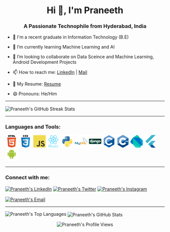 <h1 align="center">Hi 👋, I'm Praneeth</h1>
<h3 align="center">A Passionate Technophile from Hyderabad, India</h3>

- 🔭 I'm a recent graduate in Information Technology (B.E)
- 🌱 I’m currently learning Machine Learning and AI
- 👯 I’m looking to collaborate on Data Sceince and Machine Learning, Android Development Projects

- 📫 How to reach me: [LinkedIn](https://www.linkedin.com/in/praneeth-reddy-841641205/) | [Mail](mailto:praneethsattavaram@gmail.com)
- 📝 My Resume: [Resume](https://drive.google.com/file/d/1s5vxof6yQ1ggvhsQStQP2fbYIOqg4HJ9/view?usp=sharing)
- 😄 Pronouns: He/Him

---

<p><img align="center" src="https://github-readme-streak-stats.herokuapp.com/?user=praneethsattavaram&" alt="Praneeth's GitHub Streak Stats" /></p>

---

<h3 align="left">Languages and Tools:</h3>
<p align="left"> 
  <img src="https://raw.githubusercontent.com/devicons/devicon/master/icons/html5/html5-original-wordmark.svg" alt="HTML5" width="40" height="40"/> 
  <img src="https://raw.githubusercontent.com/devicons/devicon/master/icons/css3/css3-original-wordmark.svg" alt="CSS3" width="40" height="40"/> 
  <img src="https://raw.githubusercontent.com/devicons/devicon/master/icons/javascript/javascript-original.svg" alt="JavaScript" width="40" height="40"/> 
  <img src="https://raw.githubusercontent.com/devicons/devicon/master/icons/react/react-original-wordmark.svg" alt="React" width="40" height="40"/> 
<!--   <img src="https://raw.githubusercontent.com/devicons/devicon/master/icons/nodejs/nodejs-original-wordmark.svg" alt="Node.js" width="40" height="40"/>  -->
  <img src="https://raw.githubusercontent.com/devicons/devicon/master/icons/python/python-original.svg" alt="Python" width="40" height="40"/> 
<!--   <img src="https://raw.githubusercontent.com/devicons/devicon/master/icons/java/java-original.svg" alt="Java" width="40" height="40"/>  -->
  <img src="https://raw.githubusercontent.com/devicons/devicon/master/icons/mysql/mysql-original-wordmark.svg" alt="MySQL" width="40" height="40"/> 
  <img src="https://raw.githubusercontent.com/devicons/devicon/master/icons/django/django-original.svg" alt="Django" width="40" height="40"/>
  <img src="https://raw.githubusercontent.com/devicons/devicon/master/icons/c/c-original.svg" alt="C" width="40" height="40"/>
  <img src="https://raw.githubusercontent.com/devicons/devicon/master/icons/cplusplus/cplusplus-original.svg" alt="C++" width="40" height="40"/>
  <img src="https://raw.githubusercontent.com/devicons/devicon/master/icons/dart/dart-original.svg" alt="Dart" width="40" height="40"/>
  <img src="https://raw.githubusercontent.com/devicons/devicon/master/icons/flutter/flutter-original.svg" alt="Flutter" width="40" height="40"/>
  <img src="https://raw.githubusercontent.com/devicons/devicon/master/icons/android/android-original-wordmark.svg" alt="Android Development" width="40" height="40"/>
<!--   <img src="https://www.vectorlogo.zone/logos/mongodb/mongodb-icon.svg" alt="MongoDB" width="40" height="40"/> 
  <img src="https://raw.githubusercontent.com/devicons/devicon/master/icons/docker/docker-original-wordmark.svg" alt="Docker" width="40" height="40"/>  -->
</p>

---

<h3 align="left">Connect with me:</h3>
<p align="left">
  <a href="https://www.linkedin.com/in/praneeth-reddy-841641205/" target="_blank"><img align="center" src="https://raw.githubusercontent.com/rahuldkjain/github-profile-readme-generator/master/src/images/icons/Social/linked-in-alt.svg" alt="Praneeth's LinkedIn" height="30" width="30" /></a>
  <a href="https://twitter.com/praneeth_dev" target="_blank"><img align="center" src="https://raw.githubusercontent.com/rahuldkjain/github-profile-readme-generator/master/src/images/icons/Social/twitter.svg" alt="Praneeth's Twitter" height="30" width="40" /></a>
  <a href="https://www.instagram.com/praneethsattavaram/" target="_blank">
  <img align="center" src="https://upload.wikimedia.org/wikipedia/commons/a/a5/Instagram_icon.png" alt="Praneeth's Instagram" height="30" width="30" />
</a>

 <a href="mailto:praneethsattavaram@gmail.com" target="_blank"><img align="center" src="https://raw.githubusercontent.com/rahuldkjain/github-profile-readme-generator/master/src/images/icons/Social/email.svg" alt="Praneeth's Email" height="30" width="40" /></a>
</p>

---

<p><img align="left" src="https://github-readme-stats.vercel.app/api/top-langs?username=praneethsattavaram&show_icons=true&locale=en&layout=compact" alt="Praneeth's Top Languages" /></p>

<p>&nbsp;<img align="center" src="https://github-readme-stats.vercel.app/api?username=praneethsattavaram&show_icons=true&locale=en" alt="Praneeth's GitHub Stats" /></p>

<p align="center"> <img src="https://komarev.com/ghpvc/?username=praneethsattavaram&label=Profile%20views&color=0e75b6&style=flat" alt="Praneeth's Profile Views" /> </p>
